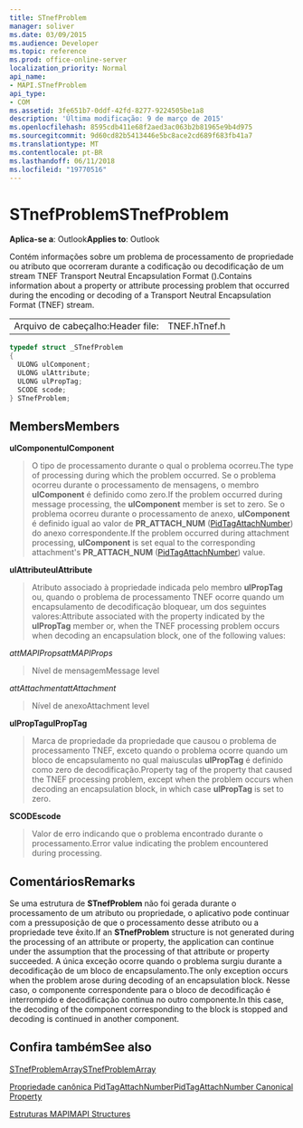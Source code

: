 ```yaml
---
title: STnefProblem
manager: soliver
ms.date: 03/09/2015
ms.audience: Developer
ms.topic: reference
ms.prod: office-online-server
localization_priority: Normal
api_name:
- MAPI.STnefProblem
api_type:
- COM
ms.assetid: 3fe651b7-0ddf-42fd-8277-9224505be1a8
description: 'Última modificação: 9 de março de 2015'
ms.openlocfilehash: 8595cdb411e68f2aed3ac063b2b81965e9b4d975
ms.sourcegitcommit: 9d60cd82b5413446e5bc8ace2cd689f683fb41a7
ms.translationtype: MT
ms.contentlocale: pt-BR
ms.lasthandoff: 06/11/2018
ms.locfileid: "19770516"
---
```

# <a name="stnefproblem"></a><span data-ttu-id="9d8b7-103">STnefProblem</span><span class="sxs-lookup"><span data-stu-id="9d8b7-103">STnefProblem</span></span>

  
  
<span data-ttu-id="9d8b7-104">**Aplica-se a**: Outlook</span><span class="sxs-lookup"><span data-stu-id="9d8b7-104">**Applies to**: Outlook</span></span> 
  
<span data-ttu-id="9d8b7-105">Contém informações sobre um problema de processamento de propriedade ou atributo que ocorreram durante a codificação ou decodificação de um stream TNEF Transport Neutral Encapsulation Format ().</span><span class="sxs-lookup"><span data-stu-id="9d8b7-105">Contains information about a property or attribute processing problem that occurred during the encoding or decoding of a Transport Neutral Encapsulation Format (TNEF) stream.</span></span>
  
|||
|:-----|:-----|
|<span data-ttu-id="9d8b7-106">Arquivo de cabeçalho:</span><span class="sxs-lookup"><span data-stu-id="9d8b7-106">Header file:</span></span>  <br/> |<span data-ttu-id="9d8b7-107">TNEF.h</span><span class="sxs-lookup"><span data-stu-id="9d8b7-107">Tnef.h</span></span>  <br/> |
   
```cpp
typedef struct _STnefProblem
{
  ULONG ulComponent;
  ULONG ulAttribute;
  ULONG ulPropTag;
  SCODE scode;
} STnefProblem;

```

## <a name="members"></a><span data-ttu-id="9d8b7-108">Members</span><span class="sxs-lookup"><span data-stu-id="9d8b7-108">Members</span></span>

 <span data-ttu-id="9d8b7-109">**ulComponent**</span><span class="sxs-lookup"><span data-stu-id="9d8b7-109">**ulComponent**</span></span>
  
> <span data-ttu-id="9d8b7-110">O tipo de processamento durante o qual o problema ocorreu.</span><span class="sxs-lookup"><span data-stu-id="9d8b7-110">The type of processing during which the problem occurred.</span></span> <span data-ttu-id="9d8b7-111">Se o problema ocorreu durante o processamento de mensagens, o membro **ulComponent** é definido como zero.</span><span class="sxs-lookup"><span data-stu-id="9d8b7-111">If the problem occurred during message processing, the **ulComponent** member is set to zero.</span></span> <span data-ttu-id="9d8b7-112">Se o problema ocorreu durante o processamento de anexo, **ulComponent** é definido igual ao valor de **PR_ATTACH_NUM** ([PidTagAttachNumber](pidtagattachnumber-canonical-property.md)) do anexo correspondente.</span><span class="sxs-lookup"><span data-stu-id="9d8b7-112">If the problem occurred during attachment processing, **ulComponent** is set equal to the corresponding attachment's **PR_ATTACH_NUM** ([PidTagAttachNumber](pidtagattachnumber-canonical-property.md)) value.</span></span>
    
 <span data-ttu-id="9d8b7-113">**ulAttribute**</span><span class="sxs-lookup"><span data-stu-id="9d8b7-113">**ulAttribute**</span></span>
  
> <span data-ttu-id="9d8b7-114">Atributo associado à propriedade indicada pelo membro **ulPropTag** ou, quando o problema de processamento TNEF ocorre quando um encapsulamento de decodificação bloquear, um dos seguintes valores:</span><span class="sxs-lookup"><span data-stu-id="9d8b7-114">Attribute associated with the property indicated by the **ulPropTag** member or, when the TNEF processing problem occurs when decoding an encapsulation block, one of the following values:</span></span> 
    
 <span data-ttu-id="9d8b7-115">_attMAPIProps_</span><span class="sxs-lookup"><span data-stu-id="9d8b7-115">_attMAPIProps_</span></span>
  
> <span data-ttu-id="9d8b7-116">Nível de mensagem</span><span class="sxs-lookup"><span data-stu-id="9d8b7-116">Message level</span></span>
    
 <span data-ttu-id="9d8b7-117">_attAttachment_</span><span class="sxs-lookup"><span data-stu-id="9d8b7-117">_attAttachment_</span></span>
  
> <span data-ttu-id="9d8b7-118">Nível de anexo</span><span class="sxs-lookup"><span data-stu-id="9d8b7-118">Attachment level</span></span>
    
 <span data-ttu-id="9d8b7-119">**ulPropTag**</span><span class="sxs-lookup"><span data-stu-id="9d8b7-119">**ulPropTag**</span></span>
  
> <span data-ttu-id="9d8b7-120">Marca de propriedade da propriedade que causou o problema de processamento TNEF, exceto quando o problema ocorre quando um bloco de encapsulamento no qual maiusculas **ulPropTag** é definido como zero de decodificação.</span><span class="sxs-lookup"><span data-stu-id="9d8b7-120">Property tag of the property that caused the TNEF processing problem, except when the problem occurs when decoding an encapsulation block, in which case **ulPropTag** is set to zero.</span></span> 
    
 <span data-ttu-id="9d8b7-121">**SCODE**</span><span class="sxs-lookup"><span data-stu-id="9d8b7-121">**scode**</span></span>
  
> <span data-ttu-id="9d8b7-122">Valor de erro indicando que o problema encontrado durante o processamento.</span><span class="sxs-lookup"><span data-stu-id="9d8b7-122">Error value indicating the problem encountered during processing.</span></span>
    
## <a name="remarks"></a><span data-ttu-id="9d8b7-123">Comentários</span><span class="sxs-lookup"><span data-stu-id="9d8b7-123">Remarks</span></span>

<span data-ttu-id="9d8b7-124">Se uma estrutura de **STnefProblem** não foi gerada durante o processamento de um atributo ou propriedade, o aplicativo pode continuar com a pressuposição de que o processamento desse atributo ou a propriedade teve êxito.</span><span class="sxs-lookup"><span data-stu-id="9d8b7-124">If an **STnefProblem** structure is not generated during the processing of an attribute or property, the application can continue under the assumption that the processing of that attribute or property succeeded.</span></span> <span data-ttu-id="9d8b7-125">A única exceção ocorre quando o problema surgiu durante a decodificação de um bloco de encapsulamento.</span><span class="sxs-lookup"><span data-stu-id="9d8b7-125">The only exception occurs when the problem arose during decoding of an encapsulation block.</span></span> <span data-ttu-id="9d8b7-126">Nesse caso, o componente correspondente para o bloco de decodificação é interrompido e decodificação continua no outro componente.</span><span class="sxs-lookup"><span data-stu-id="9d8b7-126">In this case, the decoding of the component corresponding to the block is stopped and decoding is continued in another component.</span></span> 
  
## <a name="see-also"></a><span data-ttu-id="9d8b7-127">Confira também</span><span class="sxs-lookup"><span data-stu-id="9d8b7-127">See also</span></span>



[<span data-ttu-id="9d8b7-128">STnefProblemArray</span><span class="sxs-lookup"><span data-stu-id="9d8b7-128">STnefProblemArray</span></span>](stnefproblemarray.md)
  
[<span data-ttu-id="9d8b7-129">Propriedade canônica PidTagAttachNumber</span><span class="sxs-lookup"><span data-stu-id="9d8b7-129">PidTagAttachNumber Canonical Property</span></span>](pidtagattachnumber-canonical-property.md)


[<span data-ttu-id="9d8b7-130">Estruturas MAPI</span><span class="sxs-lookup"><span data-stu-id="9d8b7-130">MAPI Structures</span></span>](mapi-structures.md)

